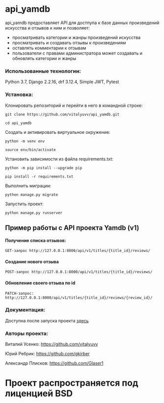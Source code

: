 ﻿# api_yamdb 

api_yamdb предоставляет API для достпупа к базе данных произведений искусства и отзывов к ним и позволяет:
* просматривать категории и жанры произведений искусства
* просматривать и создавать отзывы к произведениям 
* оставлять комментарии к отзывам
* пользователи с правами администратора может создавать и обновлять категории и жанры


### Использованные технологии:
 Python 3.7, Django 2.2.16, drf 3.12.4, Simple JWT, Pytest

### Установка:  

Клонировать репозиторий и перейти в него в командной строке:

```
git clone https://github.com/vitalyuvv/api_yamdb.git
```

```
cd api_yamdb
```

Cоздать и активировать виртуальное окружение:

```
python -m venv env
```

```
source env/bin/activate
```

Установить зависимости из файла requirements.txt:

```
python -m pip install --upgrade pip
```

```
pip install -r requirements.txt
```

Выполнить миграции:

```
python manage.py migrate
```

Запустить проект:

```
python manage.py runserver
```
## Пример работы с API проекта Yamdb (v1)

#### Получение списка отзывов:
```
GET-запрос http://127.0.0.1:8000/api/v1/titles/{title_id}/reviews/
```
#### Создание нового отзыва
```
POST-запрос http://127.0.0.1:8000/api/v1/titles/{title_id}/reviews/
```
#### Обновление своего отзыва по id
```
PATCH-запрос: http://127.0.0.1:8000/api/v1/titles/{title_id}/reviews/{review_id}/
```



### Документация:
Доступна после запуска проекта [здесь](https://127.0.0.1:8000/redoc/)


### Авторы проекта:
  Виталий Усенко: https://github.com/vitalyuvv

  Юрий Ребрик: https://github.com/gkirber

  Александр Плисков: https://github.com/Glaser1


# Проект распространяется под лиценцией BSD
